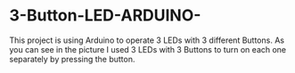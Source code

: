 # 3-Button-LED-ARDUINO-
This project is using Arduino to operate 3 LEDs with 3 different Buttons.
As you can see in the picture I used 3 LEDs with 3 Buttons to turn on each one separately by pressing the button.
